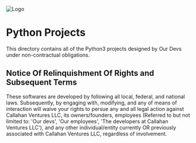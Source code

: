 ![Logo](https://callahanventures.com/assets/pngs/Logo.png)
# Python Projects

This directory contains all of the Python3 projects designed by Our Devs under non-contractual obligations.

## Notice Of Relinquishment Of Rights and Subsequent Terms

These softwares are developed by following all local, federal, and national laws.  Subsequently, by engaging with, modifying, and any of means of interaction will waive your rights to persue any and all legal action against Callahan Ventures LLC, its owners/founders, employees (Referred to but not limited to: 'Our devs', 'Our employees', 'The developers at Callahan Ventures LLC'), and any other individual/entity currently OR previously associated with Callahan Ventures LLC, regardless of involvement.
